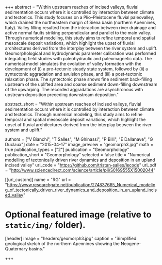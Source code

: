 +++
abstract = "Within upstream reaches of incised valleys, fluvial sedimentation occurs where it is controlled by interaction between climate and tectonics. This study focuses on a Plio–Pleistocene fluvial paleovalley, which drained the northeastern margin of Siena basin (northern Apennines, Italy). Valley filling resulted from the interaction between river drainage and active normal faults striking perpendicular and parallel to the main valley. Through numerical modeling, this study aims to refine temporal and spatial mesoscale deposit variations, which highlight the upset of fluvial architectures derived from the interplay between the river system and uplift. Geomorphological and hydrodynamic parameter calibration was performed integrating field studies with paleohydraulic and paleomagnetic data. The numerical model simulates the evolution of valley formation with the development of (i) a pre-tectonic steady state system, followed by (ii) a syntectonic aggradation and avulsion phase, and (iii) a post-tectonic relaxation phase. The syntectonic phase shows fine sediment back-filling upstream of the uplifted area and coarse sediment down-filling downstream of the upwarping. The recorded aggradations are asynchronous with upstream deposition preceding downstream deposition."

abstract_short = "Within upstream reaches of incised valleys, fluvial sedimentation occurs where it is controlled by interaction between climate and tectonics. Through numerical modeling, this study aims to refine temporal and spatial mesoscale deposit variations, which highlight the upset of fluvial architectures derived from the interplay between the river system and uplift."

authors = ["V Bianchi", "T Salles", "M Ghinassi", "P Billi", "E Dallanave", "G Duclaux"]
date = "2015-04-17"
image_preview = "geomorph3.jpg"
math = true
publication_types = ["2"]
publication = "Geomorphology"
publication_short = "Geomorphology"
selected = false
title = "Numerical modelling of tectonically driven river dynamics and deposition in an upland incised valley"
url_code = "https://github.com/tristan-salles/lecode"
url_pdf = "http://www.sciencedirect.com/science/article/pii/S0169555X15002044"

[[url_custom]]
name = "RG"
url = "https://www.researchgate.net/publication/274837685_Numerical_modeling_of_tectonically_driven_river_dynamics_and_deposition_in_an_upland_incised_valley"

# Optional featured image (relative to `static/img/` folder).
[header]
image = "headers/geomorph3.jpg"
caption = "Simplified geological sketch of the northern Apennines showing the Neogene–Quaternary basins."

+++
